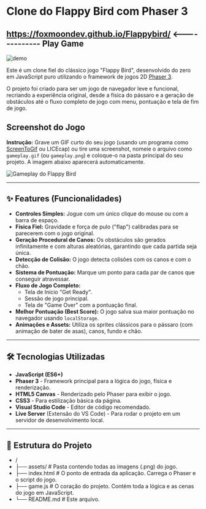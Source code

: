 # Clone do Flappy Bird com Phaser 3
## https://foxmoondev.github.io/Flappybird/ <------------- Play Game
![demo](https://github.com/user-attachments/assets/65e6a8be-7802-4a5a-918e-d83266edac23)

Este é um clone fiel do clássico jogo "Flappy Bird", desenvolvido do zero em JavaScript puro utilizando o framework de jogos 2D [Phaser 3](https://phaser.io/).

O projeto foi criado para ser um jogo de navegador leve e funcional, recriando a experiência original, desde a física do pássaro e a geração de obstáculos até o fluxo completo de jogo com menu, pontuação e tela de fim de jogo.

## Screenshot do Jogo

**Instrução:** Grave um GIF curto do seu jogo (usando um programa como [ScreenToGif](https://www.screentogif.com/) ou LICEcap) ou tire uma screenshot, nomeie o arquivo como `gameplay.gif` (ou `gameplay.png`) e coloque-o na pasta principal do seu projeto. A imagem abaixo aparecerá automaticamente.

![Gameplay do Flappy Bird](gameplay.gif)

---

## ✨ Features (Funcionalidades)

*   **Controles Simples:** Jogue com um único clique do mouse ou com a barra de espaço.
*   **Física Fiel:** Gravidade e força de pulo ("flap") calibradas para se parecerem com o jogo original.
*   **Geração Procedural de Canos:** Os obstáculos são gerados infinitamente e com alturas aleatórias, garantindo que cada partida seja única.
*   **Detecção de Colisão:** O jogo detecta colisões com os canos e com o chão.
*   **Sistema de Pontuação:** Marque um ponto para cada par de canos que conseguir atravessar.
*   **Fluxo de Jogo Completo:**
    *   Tela de Início "Get Ready".
    *   Sessão de jogo principal.
    *   Tela de "Game Over" com a pontuação final.
*   **Melhor Pontuação (Best Score):** O jogo salva sua maior pontuação no navegador usando `localStorage`.
*   **Animações e Assets:** Utiliza os sprites clássicos para o pássaro (com animação de bater de asas), canos, fundo e chão.

---

## 🛠️ Tecnologias Utilizadas

*   **JavaScript (ES6+)**
*   **Phaser 3** - Framework principal para a lógica do jogo, física e renderização.
*   **HTML5 Canvas** - Renderizado pelo Phaser para exibir o jogo.
*   **CSS3** - Para estilização básica da página.
*   **Visual Studio Code** - Editor de código recomendado.
*   **Live Server** (Extensão do VS Code) - Para rodar o projeto em um servidor de desenvolvimento local.

---

## 📂 Estrutura do Projeto
* /
* ├── assets/ # Pasta contendo todas as imagens (.png) do jogo.
* ├── index.html # O ponto de entrada da aplicação. Carrega o Phaser e o script do jogo.
* ├── game.js # O coração do projeto. Contém toda a lógica e as cenas do jogo em JavaScript.
* └── README.md # Este arquivo.
